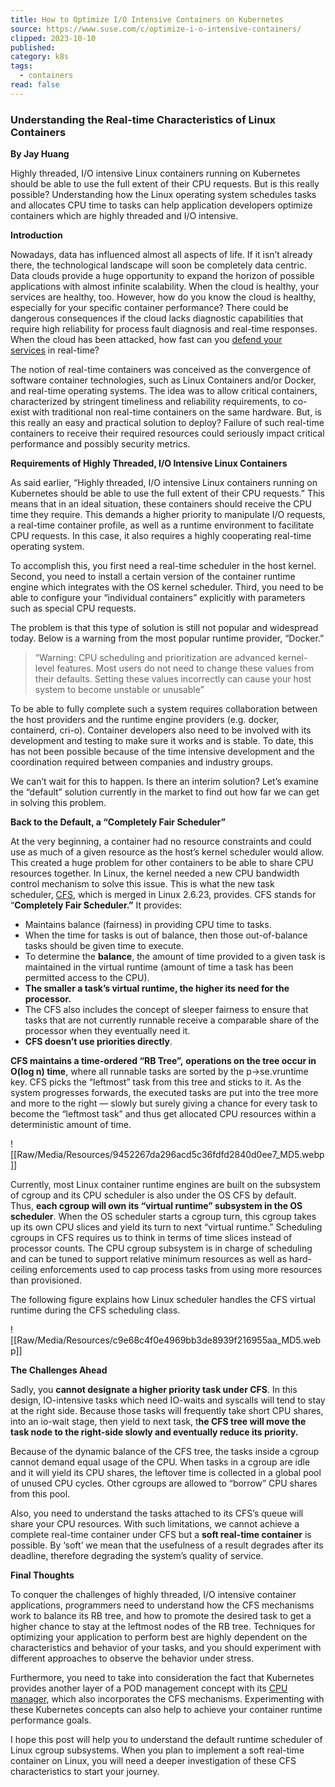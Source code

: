 ```yaml
---
title: How to Optimize I/O Intensive Containers on Kubernetes
source: https://www.suse.com/c/optimize-i-o-intensive-containers/
clipped: 2023-10-10
published: 
category: k8s
tags:
  - containers
read: false
---
```


### **Understanding the Real-time Characteristics of Linux Containers**

**By Jay Huang**

Highly threaded, I/O intensive Linux containers running on Kubernetes should be able to use the full extent of their CPU requests. But is this really possible? Understanding how the Linux operating system schedules tasks and allocates CPU time to tasks can help application developers optimize containers which are highly threaded and I/O intensive.

**Introduction**

Nowadays, data has influenced almost all aspects of life. If it isn’t already there, the technological landscape will soon be completely data centric. Data clouds provide a huge opportunity to expand the horizon of possible applications with almost infinite scalability. When the cloud is healthy, your services are healthy, too. However, how do you know the cloud is healthy, especially for your specific container performance? There could be dangerous consequences if the cloud lacks diagnostic capabilities that require high reliability for process fault diagnosis and real-time responses. When the cloud has been attacked, how fast can you [defend your services](https://neuvector.com/run-time-container-security/) in real-time?

The notion of real-time containers was conceived as the convergence of software container technologies, such as Linux Containers and/or Docker, and real-time operating systems. The idea was to allow critical containers, characterized by stringent timeliness and reliability requirements, to co-exist with traditional non real-time containers on the same hardware. But, is this really an easy and practical solution to deploy? Failure of such real-time containers to receive their required resources could seriously impact critical performance and possibly security metrics.

**Requirements of Highly Threaded, I/O Intensive Linux Containers**

As said earlier, “Highly threaded, I/O intensive Linux containers running on Kubernetes should be able to use the full extent of their CPU requests.” This means that in an ideal situation, these containers should receive the CPU time they require. This demands a higher priority to manipulate I/O requests, a real-time container profile, as well as a runtime environment to facilitate CPU requests. In this case, it also requires a highly cooperating real-time operating system.

To accomplish this, you first need a real-time scheduler in the host kernel. Second, you need to install a certain version of the container runtime engine which integrates with the OS kernel scheduler. Third, you need to be able to configure your “individual containers” explicitly with parameters such as special CPU requests.

The problem is that this type of solution is still not popular and widespread today. Below is a warning from the most popular runtime provider, “Docker.”

> “Warning: CPU scheduling and prioritization are advanced kernel-level features. Most users do not need to change these values from their defaults. Setting these values incorrectly can cause your host system to become unstable or unusable”

To be able to fully complete such a system requires collaboration between the host providers and the runtime engine providers (e.g. docker, containerd, cri-o). Container developers also need to be involved with its development and testing to make sure it works and is stable. To date, this has not been possible because of the time intensive development and the coordination required between companies and industry groups.

We can’t wait for this to happen. Is there an interim solution? Let’s examine the “default” solution currently in the market to find out how far we can get in solving this problem.

**Back to the Default, a “Completely Fair Scheduler”**

At the very beginning, a container had no resource constraints and could use as much of a given resource as the host’s kernel scheduler would allow. This created a huge problem for other containers to be able to share CPU resources together. In Linux, the kernel needed a new CPU bandwidth control mechanism to solve this issue. This is what the new task scheduler, [CFS](https://opensource.com/article/19/2/fair-scheduling-linux), which is merged in Linux 2.6.23, provides. CFS stands for “**Completely Fair Scheduler.”** It provides:

-   Maintains balance (fairness) in providing CPU time to tasks.
-   When the time for tasks is out of balance, then those out-of-balance tasks should be given time to execute.
-   To determine the **balance**, the amount of time provided to a given task is maintained in the virtual runtime (amount of time a task has been permitted access to the CPU).
-   **The smaller a task’s virtual runtime, the higher its need for the processor.**
-   The CFS also includes the concept of sleeper fairness to ensure that tasks that are not currently runnable receive a comparable share of the processor when they eventually need it.
-   **CFS doesn’t use priorities directly**.

**CFS maintains a time-ordered “RB Tree”,** **operations on the tree occur in O(log n) time**, where all runnable tasks are sorted by the p->se.vruntime key. CFS picks the “leftmost” task from this tree and sticks to it. As the system progresses forwards, the executed tasks are put into the tree more and more to the right — slowly but surely giving a chance for every task to become the “leftmost task” and thus get allocated CPU resources within a deterministic amount of time.

![[Raw/Media/Resources/9452267da296acd5c36fdfd2840d0ee7_MD5.webp]]

Currently, most Linux container runtime engines are built on the subsystem of cgroup and its CPU scheduler is also under the OS CFS by default. Thus, **each cgroup will own its “virtual runtime” subsystem in the OS scheduler**. When the OS scheduler starts a cgroup turn, this cgroup takes up its own CPU slices and yield its turn to next “virtual runtime.” Scheduling cgroups in CFS requires us to think in terms of time slices instead of processor counts. The CPU cgroup subsystem is in charge of scheduling and can be tuned to support relative minimum resources as well as hard-ceiling enforcements used to cap process tasks from using more resources than provisioned.

The following figure explains how Linux scheduler handles the CFS virtual runtime during the CFS scheduling class.

![[Raw/Media/Resources/c9e68c4f0e4969bb3de8939f216955aa_MD5.webp]]

**The Challenges Ahead**

Sadly, you **cannot designate a higher priority task under CFS**. In this design, IO-intensive tasks which need IO-waits and syscalls will tend to stay at the right side. Because those tasks will frequently take short CPU shares, into an io-wait stage, then yield to next task, t**he CFS tree will move the task node to the right-side slowly and eventually reduce its priority.** 

Because of the dynamic balance of the CFS tree, the tasks inside a cgroup cannot demand equal usage of the CPU. When tasks in a cgroup are idle and it will yield its CPU shares, the leftover time is collected in a global pool of unused CPU cycles. Other cgroups are allowed to “borrow” CPU shares from this pool.

Also, you need to understand the tasks attached to its CFS’s queue will share your CPU resources. With such limitations, we cannot achieve a complete real-time container under CFS but a **soft real-time container** is possible. By ‘soft’ we mean that the usefulness of a result degrades after its deadline, therefore degrading the system’s quality of service.

**Final Thoughts**

To conquer the challenges of highly threaded, I/O intensive container applications, programmers need to understand how the CFS mechanisms work to balance its RB tree, and how to promote the desired task to get a higher chance to stay at the leftmost nodes of the RB tree. Techniques for optimizing your application to perform best are highly dependent on the characteristics and behavior of your tasks, and you should experiment with different approaches to observe the behavior under stress.

Furthermore, you need to take into consideration the fact that Kubernetes provides another layer of a POD management concept with its [CPU manager](https://kubernetes.io/docs/tasks/configure-pod-container/assign-cpu-resource/), which also incorporates the CFS mechanisms. Experimenting with these Kubernetes concepts can also help to achieve your container runtime performance goals.

I hope this post will help you to understand the default runtime scheduler of Linux cgroup subsystems. When you plan to implement a soft real-time container on Linux, you will need a deeper investigation of these CFS characteristics to start your journey.